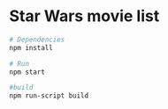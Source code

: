 # Star Wars movie list

```sh
# Dependencies
npm install
```

```sh
# Run
npm start
```

```sh
#build
npm run-script build
```